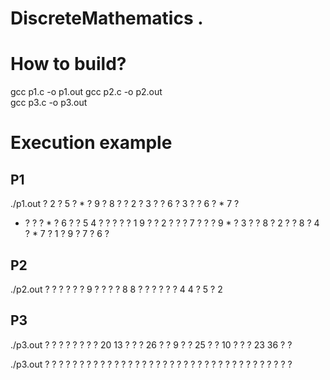 # DiscreteMathematics . 

# How to build?
gcc p1.c -o p1.out 
gcc p2.c -o p2.out  
gcc p3.c -o p3.out

# Execution example
## P1
./p1.out
? 2 ? 5 ? * ? 9 ?
8 ? ? 2 ? 3 ? ? 6
? 3 ? ? 6 ? * 7 ?
* ? ? ? * ? 6 ? ?
5 4 ? ? ? ? ? 1 9
? ? 2 ? ? ? 7 ? ?
? 9 * ? 3 ? ? 8 ?
2 ? ? 8 ? 4 ? * 7
? 1 ? 9 ? 7 ? 6 ?

## P2
./p2.out
? ? ? ? ?
? 9 ? ? ?
? 8 8 ? ?
? ? ? ? 4
4 ? 5 ? 2

## P3
./p3.out
? ? ? ? ? ?
? ? 20 13 ? ?
? 26 ? ? 9 ?
? 25 ? ? 10 ?
? ? 23 36 ? ?

./p3.out
? ? ? ? ? ?
? ? ? ? ? ?
? ? ? ? ? ?
? ? ? ? ? ?
? ? ? ? ? ?
? ? ? ? ? ?
